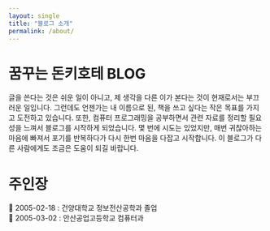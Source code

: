 ```yaml
---
layout: single
title: "블로그 소개"
permalink: /about/
---
```


# 꿈꾸는 돈키호테 BLOG 

글을 쓴다는 것은 쉬운 일이 아니고, 제 생각을 다른 이가 본다는 것이 현재로서는 부끄러운 일입니다. 그런데도 언젠가는 내 이름으로 된, 책을 쓰고 싶다는 작은 목표를 가지고 도전하고 있습니다. 또한, 컴퓨터 프로그래밍을 공부하면서 관련 자료를 정리할 필요성을 느껴서 블로그를 시작하게 되었습니다. 몇 번에 시도는 있었지만, 매번 귀찮아하는 마음에 빠져서 포기를 반복하다가 다시 한번 마음을 다잡고 시작합니다. 이 블로그가 다른 사람에게도 조금은 도움이 되길 바랍니다.

# 주인장

:school: 2005-02-18 : 건양대학교 정보전산공학과 졸업  
:office: 2005-03-02 : 안산공업고등학교 컴퓨터과 


